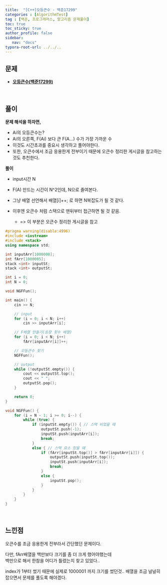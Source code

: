 ```yaml
---
title:  "[C++]오등큰수 - 백준17299"
categories : [AlgorithmTest]
tag : [백준, 프로그래머스, 알고리즘 문제풀이]
toc: true
toc_sticky: true
author_profile: false
sidebar:
   nav: "docs"
typora-root-url: ../../..
---
```




## 문제

* **[오등큰수(백준17299)](https://www.acmicpc.net/problem/17299)**

<br>

## 풀이

**문제 해석을 하자면,**

* Ai의 오등큰수는?
* Ai의 오른쪽, F(Ai) 보다 큰 F(A...) 수가 가장 가까운 수
* 이것도 시간초과를 중요시 생각하고 풀어야한다.
* 또한, 오큰수에서 조금 응용한게 전부이기 때문에 오큰수 정리한 게시글을 참고하는것도 추천한다.



**풀이**

* input시간 N

* F(A) 만드는 시간이 N^2인데, N으로 줄여본다.

* 그냥 배열 선언해서 배열[i]++; 로 하면 N복잡도가 될 것 같다.

* 이후엔 오큰수 처럼 스택으로 맨뒤부터 접근하면 될 것 같음.

  * => 이 부분은 오큰수 정리한 게시글을 참고

  


```c++
#pragma warning(disable:4996)
#include <iostream>
#include <stack>
using namespace std;

int inputArr[1000000];
int fArr[1000005];
stack <int> inputSt;
stack <int> outputSt;

int i = 0;
int N = 0;

void NGFFun();

int main() {
	cin >> N;

	// input
	for (i = 0; i < N; i++)
		cin >> inputArr[i];

	// F배열 만들기(등장 횟수 배열)
	for (i = 0; i < N; i++)
		fArr[inputArr[i]]++;

	// 오등큰수 찾기
	NGFFun();

	// output
	while (!outputSt.empty()) {
		cout << outputSt.top();
		cout << " ";
		outputSt.pop();
	}

	return 0;
}

void NGFFun() {
	for (i = N - 1; i >= 0; i--) {
		while (true) {
			if (inputSt.empty()) { // 스택 비었을 때
				outputSt.push(-1);
				inputSt.push(inputArr[i]);
				break;
			}
			else { // 스택 요소 있을 때
				if (fArr[inputSt.top()] > fArr[inputArr[i]]) {
					outputSt.push(inputSt.top());
					inputSt.push(inputArr[i]);
					break;
				}
				else {
					inputSt.pop();
				}
			}
		}
	}
}
```

<br>

## 느낀점

오큰수를 조금 응용한게 전부라서 간단했던 문제이다.

다만, fArr배열을 백만보다 크기를 좀 더 크게 했어야했는데  
백만으로 해서 한참을 어디가 틀렸는지 찾고 있었다..

index가 1부터 썼기 때문에 실제로 1000001 까지 크기를 썼던것..
배열을 조금 널널히 잡으면서 문제를 풀도록 해야겠다.
